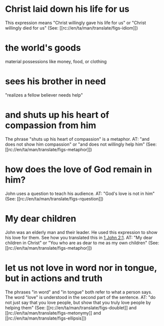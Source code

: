 # Christ laid down his life for us

This expression means "Christ willingly gave his life for us" or "Christ willingly died for us" (See: [[rc://en/ta/man/translate/figs-idiom]])

# the world's goods

material possessions like money, food, or clothing

# sees his brother in need

"realizes a fellow believer needs help"

# and shuts up his heart of compassion from him

The phrase "shuts up his heart of compassion" is a metaphor. AT: "and does not show him compassion" or "and does not willingly help him" (See: [[rc://en/ta/man/translate/figs-metaphor]])

# how does the love of God remain in him?

John uses a question to teach his audience. AT: "God's love is not in him" (See: [[rc://en/ta/man/translate/figs-rquestion]])

# My dear children

John was an elderly man and their leader. He used this expression to show his love for them. See how you translated this in [1 John 2:1](../02/01.md). AT: "My dear children in Christ" or "You who are as dear to me as my own children" (See: [[rc://en/ta/man/translate/figs-metaphor]])

# let us not love in word nor in tongue, but in actions and truth

The phrases "in word" and "in tongue" both refer to what a person says. The word "love" is understood in the second part of the sentence. AT: "do not just say that you love people, but show that you truly love people by helping them" (See: [[rc://en/ta/man/translate/figs-doublet]] and [[rc://en/ta/man/translate/figs-metonymy]] and [[rc://en/ta/man/translate/figs-ellipsis]])